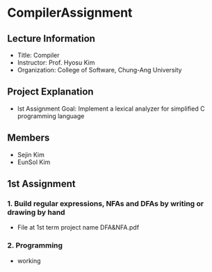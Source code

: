 # CompilerAssignment
## Lecture Information   
 - Title: Compiler   
 - Instructor: Prof. Hyosu Kim   
 - Organization: College of Software, Chung-Ang University   
## Project Explanation   
 - lst Assignment Goal: Implement a lexical analyzer for simplified C programming language   
## Members   
 - Sejin Kim   
 - EunSol Kim   
## 1st Assignment
### 1. Build regular expressions, NFAs and DFAs by writing or drawing by hand
 - File at 1st term project name DFA&NFA.pdf
### 2. Programming
 - working
